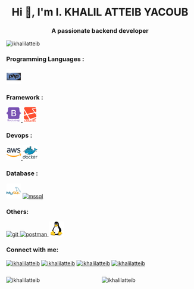 <h1 align="center">Hi 👋, I'm I. KHALIL ATTEIB YACOUB</h1>
<h3 align="center">A passionate backend developer</h3>

<p align="left"> <img src="https://komarev.com/ghpvc/?username=ikhalilatteib&label=Profile%20views&color=0e75b6&style=flat" alt="ikhalilatteib" /> </p>



<h3 align="left">Programming Languages :</h3>
<p align="left"><a href="https://www.php.net" target="_blank" rel="noreferrer"> <img src="https://raw.githubusercontent.com/devicons/devicon/master/icons/php/php-original.svg" alt="php" width="40" height="40"/> </a> 
</p>

<h3 align="left">Framework :</h3>
<p align="left">
<a href="https://getbootstrap.com" target="_blank" rel="noreferrer"> <img src="https://raw.githubusercontent.com/devicons/devicon/master/icons/bootstrap/bootstrap-plain-wordmark.svg" alt="bootstrap" width="40" height="40"/> </a> 
<a href="https://laravel.com/" target="_blank" rel="noreferrer"> <img src="https://raw.githubusercontent.com/devicons/devicon/master/icons/laravel/laravel-plain-wordmark.svg" alt="laravel" width="40" height="40"/> </a>
</p>

<h3 align="left">Devops :</h3>
<p align="left">
<a href="https://aws.amazon.com" target="_blank" rel="noreferrer"> <img src="https://raw.githubusercontent.com/devicons/devicon/master/icons/amazonwebservices/amazonwebservices-original-wordmark.svg" alt="aws" width="40" height="40"/> </a> 
<a href="https://www.docker.com/" target="_blank" rel="noreferrer"> <img src="https://raw.githubusercontent.com/devicons/devicon/master/icons/docker/docker-original-wordmark.svg" alt="docker" width="40" height="40"/> </a> 
</p>

<h3 align="left">Database :</h3>
<p align="left">
<a href="https://www.mysql.com/" target="_blank" rel="noreferrer"> <img src="https://raw.githubusercontent.com/devicons/devicon/master/icons/mysql/mysql-original-wordmark.svg" alt="mysql" width="40" height="40"/></a>
<a href="https://www.microsoft.com/en-us/sql-server" target="_blank" rel="noreferrer"> <img src="https://www.svgrepo.com/show/303229/microsoft-sql-server-logo.svg" alt="mssql" width="40" height="40"/> </a> 

</p>

<h3 align="left">Others:</h3>
<p align="left" > 
<a href="https://git-scm.com/" target="_blank" rel="noreferrer"> <img src="https://www.vectorlogo.zone/logos/git-scm/git-scm-icon.svg" alt="git" width="40" height="40"/> </a>
<a href="https://postman.com" target="_blank" rel="noreferrer"> <img src="https://www.vectorlogo.zone/logos/getpostman/getpostman-icon.svg" alt="postman" width="40" height="40"/> </a> 
<a href="https://www.linux.org/" target="_blank" rel="noreferrer"> <img src="https://raw.githubusercontent.com/devicons/devicon/master/icons/linux/linux-original.svg" alt="linux" width="40" height="40"/> </a>
</p>

<h3 align="left">Connect with me:</h3>
<p align="left">
<a href="https://twitter.com/ikhalilatteib" target="blank"><img align="center" src="https://raw.githubusercontent.com/rahuldkjain/github-profile-readme-generator/master/src/images/icons/Social/twitter.svg" alt="ikhalilatteib" height="30" width="40" /></a>
<a href="https://linkedin.com/in/ikhalilatteib" target="blank"><img align="center" src="https://raw.githubusercontent.com/rahuldkjain/github-profile-readme-generator/master/src/images/icons/Social/linked-in-alt.svg" alt="ikhalilatteib" height="30" width="40" /></a>
<a href="https://instagram.com/ikhalilatteib" target="blank"><img align="center" src="https://raw.githubusercontent.com/rahuldkjain/github-profile-readme-generator/master/src/images/icons/Social/instagram.svg" alt="ikhalilatteib" height="30" width="40" /></a>
<a href="https://medium.com/ikhalilatteib" target="blank"><img align="center" src="https://raw.githubusercontent.com/rahuldkjain/github-profile-readme-generator/master/src/images/icons/Social/medium.svg" alt="ikhalilatteib" height="30" width="40" /></a>
</p>

<div style="display: flex; flex-wrap: wrap; justify-content: space-between">
<p style="flex: 0 0 49%; max-width: 49%; position: relative; width: 100%; height: 194px;"><img src="https://github-readme-stats.vercel.app/api?username=ikhalilatteib&show_icons=true&locale=en" alt="ikhalilatteib"></p>
<p style="flex: 0 0 49%; max-width: 49%; position: relative; width: 100%;height: 194px;"><img src="https://github-readme-streak-stats.herokuapp.com/?user=ikhalilatteib&" alt="ikhalilatteib"> </p>
</div>
